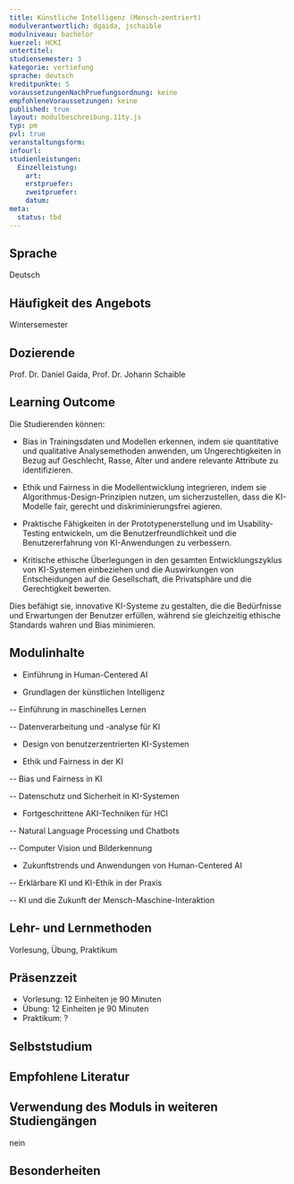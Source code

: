 ```yaml
---
title: Künstliche Intelligenz (Mensch-zentriert)
modulverantwortlich: dgaida, jschaible 
modulniveau: bachelor
kuerzel: HCKI
untertitel:
studiensemester: 3
kategorie: vertiefung
sprache: deutsch
kreditpunkte: 5
voraussetzungenNachPruefungsordnung: keine
empfohleneVoraussetzungen: keine
published: true
layout: modulbeschreibung.11ty.js
typ: pm
pvl: true
veranstaltungsform: 
infourl: 
studienleistungen:
  Einzelleistung:
    art: 
    erstpruefer: 
    zweitpruefer:
    datum: 
meta:
  status: tbd    
---
```

## Sprache
Deutsch
## Häufigkeit des Angebots
Wintersemester
## Dozierende
Prof. Dr. Daniel Gaida, Prof. Dr. Johann Schaible
## Learning Outcome

Die Studierenden können:

-	Bias in Trainingsdaten und Modellen erkennen, indem sie quantitative und qualitative Analysemethoden anwenden, um Ungerechtigkeiten in Bezug auf Geschlecht, Rasse, Alter und andere relevante Attribute zu identifizieren.

-	Ethik und Fairness in die Modellentwicklung integrieren, indem sie Algorithmus-Design-Prinzipien nutzen, um sicherzustellen, dass die KI-Modelle fair, gerecht und diskriminierungsfrei agieren.

-	Praktische Fähigkeiten in der Prototypenerstellung und im Usability-Testing entwickeln, um die Benutzerfreundlichkeit und die Benutzererfahrung von KI-Anwendungen zu verbessern.

-	Kritische ethische Überlegungen in den gesamten Entwicklungszyklus von KI-Systemen einbeziehen und die Auswirkungen von Entscheidungen auf die Gesellschaft, die Privatsphäre und die Gerechtigkeit bewerten.

Dies befähigt sie, innovative KI-Systeme zu gestalten, die die Bedürfnisse und Erwartungen der Benutzer erfüllen, während sie gleichzeitig ethische Standards wahren und Bias minimieren.

## Modulinhalte

- Einführung in Human-Centered AI

- Grundlagen der künstlichen Intelligenz

-- Einführung in maschinelles Lernen

-- Datenverarbeitung und -analyse für KI

- Design von benutzerzentrierten KI-Systemen

- Ethik und Fairness in der KI

-- Bias und Fairness in KI

-- Datenschutz und Sicherheit in KI-Systemen

- Fortgeschrittene AKI-Techniken für HCI

-- Natural Language Processing und Chatbots

-- Computer Vision und Bilderkennung

- Zukunftstrends und Anwendungen von Human-Centered AI

-- Erklärbare KI und KI-Ethik in der Praxis

-- KI und die Zukunft der Mensch-Maschine-Interaktion

## Lehr- und Lernmethoden
Vorlesung, Übung, Praktikum
## Präsenzzeit
- Vorlesung: 12 Einheiten je 90 Minuten
- Übung: 12 Einheiten je 90 Minuten
- Praktikum: ?
## Selbststudium

## Empfohlene Literatur

## Verwendung des Moduls in weiteren Studiengängen
nein

## Besonderheiten
